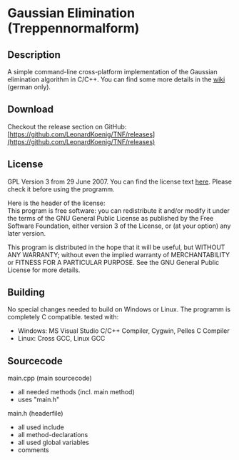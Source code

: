 # Gaussian Elimination (Treppennormalform)

## Description

A simple command-line cross-platform implementation of the Gaussian elimination algorithm in C/C++. You can find some more details in the [wiki](https://github.com/LeonardKoenig/TNF/wiki) (german only).

## Download

Checkout the release section on GitHub:
[https://github.com/LeonardKoenig/TNF/releases](https://github.com/LeonardKoenig/TNF/releases)

## License

GPL Version 3 from 29 June 2007. You can find the license text [here](http://www.gnu.org/copyleft/gpl.html). Please check it before using the programm.

Here is the header of the license: <br>
This program is free software: you can redistribute it and/or modify
it under the terms of the GNU General Public License as published by
the Free Software Foundation, either version 3 of the License, or
(at your option) any later version.

This program is distributed in the hope that it will be useful,
but WITHOUT ANY WARRANTY; without even the implied warranty of
MERCHANTABILITY or FITNESS FOR A PARTICULAR PURPOSE.  See the
GNU General Public License for more details.

## Building

No special changes needed to build on Windows or Linux. The programm is completely C compatible.
tested with:
 -  Windows: MS Visual Studio C/C++ Compiler, Cygwin, Pelles C Compiler
 -  Linux: Cross GCC, Linux GCC

## Sourcecode

main.cpp (main sourcecode)
 - all needed methods (incl. main method)
 - uses "main.h"

main.h (headerfile)
 - all used include
 - all method-declarations
 - all used global variables
 - comments

